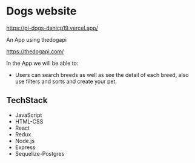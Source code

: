 # Dogs website 
https://pi-dogs-danicp19.vercel.app/

An App using thedogapi 

https://thedogapi.com/

In the App we will be able to:

* Users can search breeds as well as see the detail of each breed, also use filters and sorts and create your pet.


## TechStack

- JavaScript
- HTML-CSS
- React
- Redux
- Node.js
- Express
- Sequelize-Postgres
